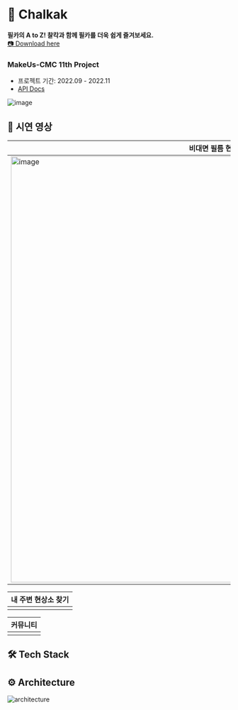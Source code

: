 # 📸 Chalkak
**필카의 A to Z! 찰칵과 함께 필카를 더욱 쉽게 즐겨보세요.** <br>
[📷 Download here](https://www.notion.so/Chalkak-076dc8dd85964a23bd073fa1a083e6fc) <br>


### MakeUs-CMC 11th Project
- 프로젝트 기간: 2022.09 - 2022.11
- [API Docs](http://chalkak.shop/swagger-ui/index.html#/)


![image](https://user-images.githubusercontent.com/70634740/204503085-6559ce4b-578e-4cca-9e53-6f7cf44a5cd8.png)
<br>

## 🎥 시연 영상
|비대면 필름 현상 / 스캔|
|------|
|<img width="960" alt="image" src="https://user-images.githubusercontent.com/70634740/204503506-7da4dee7-f035-4eaa-9841-7c593f5029ea.png">|

|내 주변 현상소 찾기|
|------|
||

|커뮤니티|
|------|
||

## 🛠 Tech Stack

## ⚙️ Architecture
![architecture](https://user-images.githubusercontent.com/70634740/206380571-7bcaaab3-b4ac-4f26-be1a-937477c0b5f6.png)
